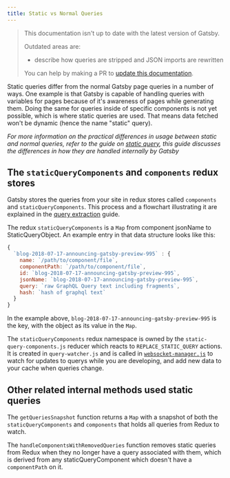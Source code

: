 ```yaml
---
title: Static vs Normal Queries
---
```


> This documentation isn't up to date with the latest version of Gatsby.
>
> Outdated areas are:
>
> - describe how queries are stripped and JSON imports are rewritten
>
> You can help by making a PR to [update this documentation](https://github.com/gatsbyjs/gatsby/issues/14228).

Static queries differ from the normal Gatsby page queries in a number of ways. One example is that Gatsby is capable of handling queries with variables for pages because of it's awareness of pages while generating them. Doing the same for queries inside of specific components is not yet possible, which is where static queries are used. That means data fetched won't be dynamic (hence the name "static" query).

_For more information on the practical differences in usage between static and normal queries, refer to the guide on [static query](/docs/static-query/#how-staticquery-differs-from-page-query), this guide discusses the differences in how they are handled internally by Gatsby_

## The `staticQueryComponents` and `components` redux stores

Gatsby stores the queries from your site in redux stores called `components` and `staticQueryComponents`. This process and a flowchart illustrating it are explained in the [query extraction](/docs/query-extraction/#store-queries-in-redux) guide.

The redux `staticQueryComponents` is a `Map` from component jsonName to StaticQueryObject. An example entry in that data structure looks like this:

```javascript
{
  `blog-2018-07-17-announcing-gatsby-preview-995` : {
    name: `/path/to/component/file`,
    componentPath: `/path/to/component/file`,
    id: `blog-2018-07-17-announcing-gatsby-preview-995`,
    jsonName: `blog-2018-07-17-announcing-gatsby-preview-995`,
    query: `raw GraphQL Query text including fragments`,
    hash: `hash of graphql text`
  }
}
```

In the example above, `blog-2018-07-17-announcing-gatsby-preview-995` is the key, with the object as its value in the `Map`.

The `staticQueryComponents` redux namespace is owned by the `static-query-components.js` reducer which reacts to `REPLACE_STATIC_QUERY` actions. It is created in `query-watcher.js` and is called in [`websocket-manager.js`](https://github.com/gatsbyjs/gatsby/blob/610b5812a815f9ecff422e9087c851cd103c8e7e/packages/gatsby/src/utils/websocket-manager.js#L85) to watch for updates to querys while you are developing, and add new data to your cache when queries change.

## Other related internal methods used static queries

The `getQueriesSnapshot` function returns a `Map` with a snapshot of both the `staticQueryComponents` and `components` that holds all queries from Redux to watch.

The `handleComponentsWithRemovedQueries` function removes static queries from Redux when they no longer have a query associated with them, which is derived from any staticQueryComponent which doesn't have a `componentPath` on it.
